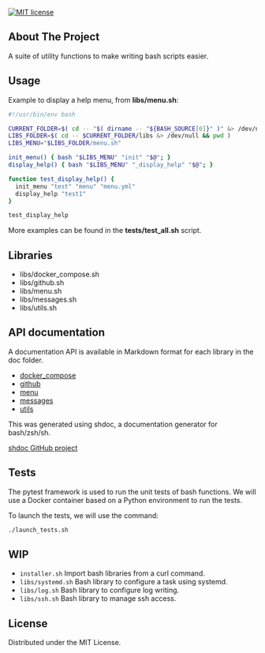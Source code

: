 [![MIT license](https://img.shields.io/badge/License-MIT-blue.svg)](https://github.com/christopherlouet/bash-libs/blob/main/LICENSE)

## About The Project

A suite of utility functions to make writing bash scripts easier.

## Usage

Example to display a help menu, from **libs/menu.sh**:

```bash
#!/usr/bin/env bash

CURRENT_FOLDER=$( cd -- "$( dirname -- "${BASH_SOURCE[0]}" )" &> /dev/null && pwd )
LIBS_FOLDER=$( cd -- $CURRENT_FOLDER/libs &> /dev/null && pwd )
LIBS_MENU="$LIBS_FOLDER/menu.sh"

init_menu() { bash "$LIBS_MENU" "init" "$@"; }
display_help() { bash "$LIBS_MENU" "_display_help" "$@"; }

function test_display_help() {
  init_menu "test" "menu" "menu.yml"
  display_help "test1"
}

test_display_help
```

More examples can be found in the **tests/test_all.sh** script.

## Libraries

* libs/docker_compose.sh
* libs/github.sh
* libs/menu.sh
* libs/messages.sh
* libs/utils.sh

## API documentation

A documentation API is available in Markdown format for each library in the doc folder.

* [docker_compose](doc/docker_compose.md)
* [github](doc/github.md)
* [menu](doc/menu.md)
* [messages](doc/messages.md)
* [utils](doc/utils.md)

This was generated using shdoc, a documentation generator for bash/zsh/sh.

[shdoc GitHub project](https://github.com/reconquest/shdoc)

## Tests

The pytest framework is used to run the unit tests of bash functions.
We will use a Docker container based on a Python environment to run the tests.

To launch the tests, we will use the command:

```bash
./launch_tests.sh
```

## WIP

* ```installer.sh``` Import bash libraries from a curl command.
* ```libs/systemd.sh``` Bash library to configure a task using systemd.
* ```libs/log.sh``` Bash library to configure log writing.
* ```libs/ssh.sh``` Bash library to manage ssh access.

## License

Distributed under the MIT License.
